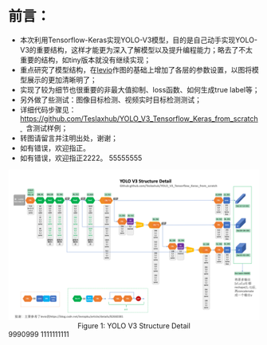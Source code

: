 # 前言：

+ 本次利用Tensorflow-Keras实现YOLO-V3模型，目的是自己动手实现YOLO-V3的重要结构，这样才能更为深入了解模型以及提升编程能力；略去了不太重要的结构，如tiny版本就没有继续实现；
+ 重点研究了模型结构，在[levio](https://blog.csdn.net/leviopku/article/details/82660381)作图的基础上增加了各层的参数设置，以图将模型展示的更加清晰明了；
+ 实现了较为细节也很重要的非最大值抑制、loss函数、如何生成true label等；
+ 另外做了些测试：图像目标检测、视频实时目标检测测试；
+ 详细代码步骤见：https://github.com/Teslaxhub/YOLO_V3_Tensorflow_Keras_from_scratch   含测试样例；
+ 转图请留言并注明出处，谢谢；
+ 如有错误，欢迎指正。
+ 如有错误，欢迎指正2222。
55555555
<img src="./readme_pic/YOLO_V3_Structure.png" style="width:900px;height:100;">
<caption><center> Figure 1: YOLO V3 Structure Detail </center></caption>
9990999
1111111111